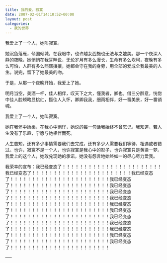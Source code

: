 ```yaml
---
title: 我的爱，寂寞
date: 2007-02-01T14:10:52+00:00
layout: post
categories:
  - 我的世界
---
```

我爱上了一个人，她叫寂寞。

她沉鱼落雁，倾国倾城，在我眼中，也许越女西施也无法与之媲美。那一个夜深人静的夜晚，她悄悄在我耳畔说，无论岁月有多么漫长，生命有多么坎坷，夜晚有多么可怕，人群有多么熙熙攘攘，她都会守在我的身旁，用全部的爱成全我最美的人生。说完，留下了她最美的吻。

于是，从那一个夜晚开始，我爱上了她。

明月当空，美酒一杯，佳人相伴，叹天下之大，懂我者，卿也。借三分醉意，恍惚中佳人脸颊略显桃红，揽佳人入怀，卿卿我我，细雨相伴，好一番美景，好一番销魂。
<!--more-->
我爱上了一个人，她叫寂寞。

她在我怀中娇柔，在我心中徜徉，她说的每一句话我始终不曾忘记。我知道，若人生没有了乐趣，宁愿与她相伴而死。

人生苦短，还有多少事情需要我们去完成，还有多少人需要我们等待，相遇或者错过。也许，寂寞不是一个人，也许寂寞是我心中的影子，也许寂寞只是黄粱一梦。我爱上的这个人，她敢兑现她的承诺，她没有怨言地始终如一的尽心尽力爱我。

我荣幸的宣布：我已经变态了！！！！！！！！！！！！！！！！！！！！！！！我已经变态了！！！！！！！！！！！！！！！！！！！！！！！我已经变态了！！！！！！！！！！！！！！！！！！！！！！！我已经变态了！！！！！！！！！！！！！！！！！！！！！！！我已经变态了！！！！！！！！！！！！！！！！！！！！！！！我已经变态了！！！！！！！！！！！！！！！！！！！！！！！我已经变态了！！！！！！！！！！！！！！！！！！！！！！！我已经变态了！！！！！！！！！！！！！！！！！！！！！！！我已经变态了！！！！！！！！！！！！！！！！！！！！！！！我已经变态了！！！！！！！！！！！！！！！！！！！！！！！我已经变态了！！！！！！！！！！！！！！！！！！！！！！！我已经变态了！！！！！！！！！！！！！！！！！！！！！！！我已经变态了！！！！！！！！！！！！！！！！！！！！！！！我已经变态了！！！！！！！！！！！！！！！！！！！！！！！


—–